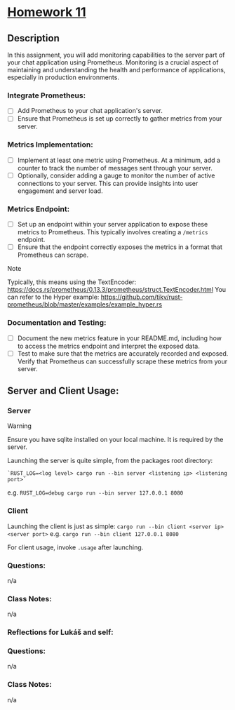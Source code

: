 # [Homework 11](https://robot-dreams-rust.mag.wiki/18-metrics-in-rust/index.html#homework)

## Description

In this assignment, you will add monitoring capabilities to the server part of your chat application using Prometheus. Monitoring is a crucial aspect of maintaining and understanding the health and performance of applications, especially in production environments.

### Integrate Prometheus:
- [ ] Add Prometheus to your chat application's server.
- [ ] Ensure that Prometheus is set up correctly to gather metrics from your server.

### Metrics Implementation:
- [ ] Implement at least one metric using Prometheus. At a minimum, add a counter to track the number of messages sent through your server.
- [ ] Optionally, consider adding a gauge to monitor the number of active connections to your server. This can provide insights into user engagement and server load.

### Metrics Endpoint:
- [ ] Set up an endpoint within your server application to expose these metrics to Prometheus. This typically involves creating a `/metrics` endpoint.
- [ ] Ensure that the endpoint correctly exposes the metrics in a format that Prometheus can scrape.

> [!NOTE] 
> Typically, this means using the TextEncoder: https://docs.rs/prometheus/0.13.3/prometheus/struct.TextEncoder.html
> You can refer to the Hyper example: https://github.com/tikv/rust-prometheus/blob/master/examples/example_hyper.rs

### Documentation and Testing:
- [ ] Document the new metrics feature in your README.md, including how to access the metrics endpoint and interpret the exposed data.
- [ ] Test to make sure that the metrics are accurately recorded and exposed. Verify that Prometheus can successfully scrape these metrics from your server.

## Server and Client Usage:

### Server

> [!WARNING]
> Ensure you have sqlite installed on your local machine. It is required by the server.

Launching the server is quite simple, from the packages root directory: 
    
    `RUST_LOG=<log level> cargo run --bin server <listening ip> <listening port>`
e.g.
    `RUST_LOG=debug cargo run --bin server 127.0.0.1 8080`

### Client
Launching the client is just as simple:
    `cargo run --bin client <server ip> <server port>`
e.g.
    `cargo run --bin client 127.0.0.1 8080`

For client usage, invoke `.usage` after launching.

### Questions:
n/a

### Class Notes:
n/a

### Reflections for Lukáš and self:

### Questions:
n/a

### Class Notes:
n/a
